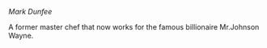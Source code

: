  _Mark Dunfee_
 
 A former master chef that now works for the famous billionaire Mr.Johnson Wayne.
 